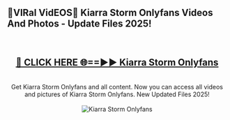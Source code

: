 <h2>🔴VIRal VidEOS🔴 Kiarra Storm Onlyfans Videos And Photos - Update Files 2025!</h2>
<br>
<div align="center">
<h2><a href="https://virallinks.top/odZfE0" rel="nofollow">🔴 CLICK HERE 🌐==►► Kiarra Storm Onlyfans</a></h2>
<br>
Get Kiarra Storm Onlyfans and all content. Now you can access all videos and pictures of Kiarra Storm Onlyfans. New Updated Files 2025!
<br>
<br>
<a href="https://virallinks.top/odZfE0" rel="nofollow" data-target="animated-image.originalLink"><img src="https://i.imgur.com/dJHk4Zq.gif)" alt="Kiarra Storm Onlyfans" style="max-width: 100%; display: inline-block;" data-target="animated-image.originalImage"></a>
</div>
<br>
